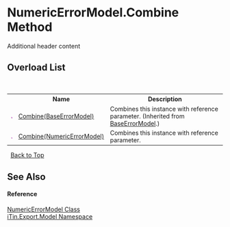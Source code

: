 # NumericErrorModel.Combine Method 
Additional header content 


## Overload List
&nbsp;<table><tr><th></th><th>Name</th><th>Description</th></tr><tr><td>![Public method](media/pubmethod.gif "Public method")</td><td><a href="M_iTin_Export_Model_BaseErrorModel_Combine">Combine(BaseErrorModel)</a></td><td>
Combines this instance with reference parameter.
 (Inherited from <a href="T_iTin_Export_Model_BaseErrorModel">BaseErrorModel</a>.)</td></tr><tr><td>![Public method](media/pubmethod.gif "Public method")</td><td><a href="M_iTin_Export_Model_NumericErrorModel_Combine">Combine(NumericErrorModel)</a></td><td>
Combines this instance with reference parameter.</td></tr></table>&nbsp;
<a href="#numericerrormodel.combine-method">Back to Top</a>

## See Also


#### Reference
<a href="T_iTin_Export_Model_NumericErrorModel">NumericErrorModel Class</a><br /><a href="N_iTin_Export_Model">iTin.Export.Model Namespace</a><br />